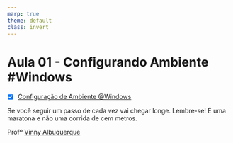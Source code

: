 ```yaml
---
marp: true
theme: default
class: invert
---
```

# Aula 01 - Configurando Ambiente #Windows

- [X] [Configuração de Ambiente @Windows](/01_Segunda_feira_07_08_2023/01_Configuracao_do_Ambiente_Windows/Aula%2001%20-%20Instalando%20o%20Android%20Studio.pdf)

Se você seguir um passo de cada vez vai chegar longe. Lembre-se! É uma maratona e não uma corrida de cem metros.


Profº [Vinny Albuquerque](http://www.linkedin.com/in/mvalbuquerque)